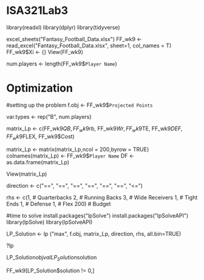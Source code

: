 # ISA321Lab3
library(readxl)
library(dplyr)
library(tidyverse)

excel_sheets("Fantasy_Football_Data.xlsx")
FF_wk9 <- read_excel("Fantasy_Football_Data.xlsx", sheet=1, col_names = T)
FF_wk9$Xi <- {}
View(FF_wk9)

num.players <- length(FF_wk9$`Player Name`)

# Optimization
#setting up the problem
f.obj <- FF_wk9$`Projected Points`

var.types <- rep("B", num.players)

matrix_Lp <- c(FF_wk9$QB,
               FF_wk9$rb,
               FF_wk9$Wr,
               FF_wk9$TE,
               FF_wk9$DEF,
               FF_wk9$FLEX,
               FF_wk9$Cost)

matrix_Lp <- matrix(matrix_Lp,ncol = 200,byrow = TRUE)
colnames(matrix_Lp) <- FF_wk9$`Player Name`
DF <- as.data.frame(matrix_Lp)

View(matrix_Lp)

direction <- c("==",
               "==",
               "==",
               "==",
               "==",
               "==",
               "<=")

rhs <- c(1, # Quarterbacks
         2, # Running Backs
         3, # Wide Receivers
         1, # Tight Ends
         1, # Defense
         1, # Flex
         200)  # Budget

#time to solve
install.packages("lpSolve")
install.packages("lpSolveAPI")
library(lpSolve)
library(lpSolveAPI)

LP_Solution <- lp ("max", f.obj, matrix_Lp, direction, rhs, all.bin=TRUE)

?lp

LP_Solution$objval  
LP_Solution$solution

FF_wk9[LP_Solution$solution != 0,]











